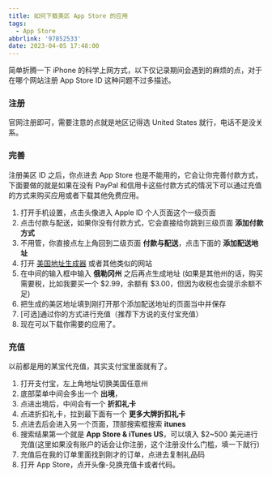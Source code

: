 ```yaml
---
title: 如何下载美区 App Store 的应用
tags:
  - App Store
abbrlink: '97852533'
date: 2023-04-05 17:48:00
---
```


简单折腾一下 iPhone 的科学上网方式，以下仅记录期间会遇到的麻烦的点，对于在哪个网站注册 App Store ID 这种问题不过多描述。

<!-- more -->

### 注册

官网注册即可，需要注意的点就是地区记得选 United States 就行，电话不是没关系。

### 完善

注册美区 ID 之后，你点进去 App Store 也是不能用的，它会让你完善付款方式，
下面要做的就是如果在没有 PayPal 和信用卡这些付款方式的情况下可以通过充值的方式来购买应用或者下载其他免费应用。

1. 打开手机设置，点击头像进入 Apple ID 个人页面这个一级页面
2. 点击付款与配送，如果你没有付款方式，它会直接给你跳到三级页面 **添加付款方式**
3. 不用管，你直接点左上角回到二级页面 **付款与配送**，点击下面的 **添加配送地址**
4. 打开 [美国地址生成器](https://www.meiguodizhi.com/) 或者其他类似的网站
5. 在中间的输入框中输入 **俄勒冈州** 之后再点生成地址 (如果是其他州的话，购买需要税，比如我要买一个 $2.99，余额有 $3.00，但因为收税也会提示余额不足)
6. 把生成的美区地址填到刚打开那个添加配送地址的页面当中并保存
7. [可选]通过你的方式进行充值（推荐下方说的支付宝充值）
8. 现在可以下载你需要的应用了。

### 充值

以前都是用的某宝代充值，其实支付宝里面就有了。

1. 打开支付宝，左上角地址切换美国任意州
2. 底部菜单中间会多出一个 **出境**，
3. 点进出境后，中间会有一个 **折扣礼卡**
4. 点进折扣礼卡，拉到最下面有一个 **更多大牌折扣礼卡**
5. 点进去后会进入另一个页面，顶部搜索框搜索 **itunes**
6. 搜索结果第一个就是 **App Store & iTunes US**，可以填入 $2~500 美元进行充值(这里如果没有账户的话会让你注册，这个注册没什么门槛，填一下就行)
7. 充值后在我的订单里面找到刚才的订单，点进去复制礼品码
8. 打开 App Store，点开头像-兑换充值卡或者代码。